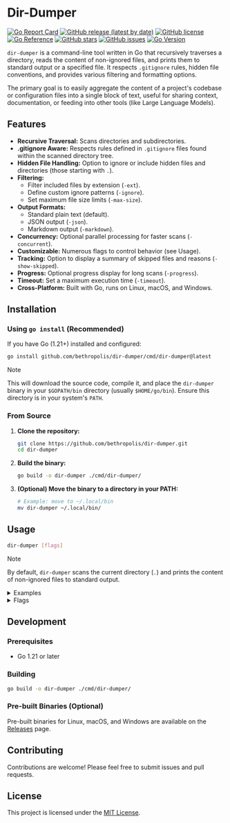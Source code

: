 # Dir-Dumper

[![Go Report Card](https://goreportcard.com/badge/github.com/bethropolis/dir-dumper)](https://goreportcard.com/report/github.com/bethropolis/dir-dumper)
[![GitHub release (latest by date)](https://img.shields.io/github/v/release/bethropolis/dir-dumper?style=flat-square&labelColor=1e1e2e&color=89b4fa)](https://github.com/bethropolis/dir-dumper/releases/latest)
[![GitHub license](https://img.shields.io/github/license/bethropolis/dir-dumper?style=flat-square&labelColor=1e1e2e&color=cba6f7)](https://github.com/bethropolis/dir-dumper/blob/main/LICENSE)
[![Go Reference](https://pkg.go.dev/badge/github.com/bethropolis/dir-dumper.svg)](https://pkg.go.dev/github.com/bethropolis/dir-dumper/cmd/dir-dumper) 
[![GitHub stars](https://img.shields.io/github/stars/bethropolis/dir-dumper?style=flat-square&labelColor=1e1e2e&color=f9e2af)](https://github.com/bethropolis/dir-dumper/stargazers)
[![GitHub issues](https://img.shields.io/github/issues/bethropolis/dir-dumper?style=flat-square&labelColor=1e1e2e&color=f38ba8)](https://github.com/bethropolis/dir-dumper/issues)
[![Go Version](https://img.shields.io/badge/Go-1.21+-a6e3a1?style=flat-square&logo=go&labelColor=1e1e2e)](https://golang.org/doc/go1.21)


`dir-dumper` is a command-line tool written in Go that recursively traverses a directory, reads the content of non-ignored files, and prints them to standard output or a specified file. It respects `.gitignore` rules, hidden file conventions, and provides various filtering and formatting options.

The primary goal is to easily aggregate the content of a project's codebase or configuration files into a single block of text, useful for sharing context, documentation, or feeding into other tools (like Large Language Models).

## Features

*   **Recursive Traversal:** Scans directories and subdirectories.
*   **.gitignore Aware:** Respects rules defined in `.gitignore` files found within the scanned directory tree.
*   **Hidden File Handling:** Option to ignore or include hidden files and directories (those starting with `.`).
*   **Filtering:**
    *   Filter included files by extension (`-ext`).
    *   Define custom ignore patterns (`-ignore`).
    *   Set maximum file size limits (`-max-size`).
*   **Output Formats:**
    *   Standard plain text (default).
    *   JSON output (`-json`).
    *   Markdown output (`-markdown`).
*   **Concurrency:** Optional parallel processing for faster scans (`-concurrent`).
*   **Customizable:** Numerous flags to control behavior (see Usage).
*   **Tracking:** Option to display a summary of skipped files and reasons (`-show-skipped`).
*   **Progress:** Optional progress display for long scans (`-progress`).
*   **Timeout:** Set a maximum execution time (`-timeout`).
*   **Cross-Platform:** Built with Go, runs on Linux, macOS, and Windows.

## Installation

### Using `go install` (Recommended)

If you have Go (1.21+) installed and configured:

```bash
go install github.com/bethropolis/dir-dumper/cmd/dir-dumper@latest
```

> [!NOTE]
> This will download the source code, compile it, and place the `dir-dumper` binary in your `$GOPATH/bin` directory (usually `$HOME/go/bin`). Ensure this directory is in your system's `PATH`.

### From Source

1.  **Clone the repository:**
    ```bash
    git clone https://github.com/bethropolis/dir-dumper.git
    cd dir-dumper
    ```
2.  **Build the binary:**
    ```bash
    go build -o dir-dumper ./cmd/dir-dumper/
    ```
3.  **(Optional) Move the binary to a directory in your PATH:**
    ```bash
    # Example: move to ~/.local/bin 
    mv dir-dumper ~/.local/bin/
    ```


## Usage

```bash
dir-dumper [flags]
```
> [!NOTE]
> By default, `dir-dumper` scans the current directory (`.`) and prints the content of non-ignored files to standard output.

<details>
<summary>Examples</summary>

*   **Scan the current directory:**
      ```bash
      dir-dumper
      ```
*   **Scan a specific directory:**
      ```bash
      dir-dumper -dir /path/to/your/project
      ```
*   **Only include Go and Markdown files:**
      ```bash
      dir-dumper -ext go,md
      ```
*   **Ignore all `.log` files and the `dist/` directory, in addition to `.gitignore` rules:**
      ```bash
      dir-dumper -ignore "*.log,dist/"
      ```
*   **Include hidden files (usually ignored):**
      ```bash
      dir-dumper -hidden=false
      ```
*   **Output to a file:**
      ```bash
      dir-dumper -output project_dump.txt
      ```
*   **Output in JSON format:**
      ```bash
      dir-dumper -json -output dump.json
      ```
*   **Output in Markdown format:**
      ```bash
      dir-dumper -markdown -output dump.md
      ```
*   **Use concurrent processing and show progress:**
      ```bash
      dir-dumper -concurrent -progress
      ```
*   **Show skipped files at the end:**
      ```bash
      dir-dumper -show-skipped
      ```
*   **Set a 5-minute timeout:**
      ```bash
      dir-dumper -timeout 5m
      ```
*   **Combine multiple options:**
      ```bash
      dir-dumper -dir ../other-project -ext go,mod -ignore "vendor/,*_test.go" -concurrent -output ../dump.txt
      ```
</details>

<details>
<summary>Flags</summary>

```
Flags:
      -concurrent
                        Enable concurrent file processing
      -dir string
                        The root directory to scan (default ".")
      -ext string
                        Only include files with these extensions (comma-separated, e.g., 'go,md,txt')
      -git
                        Ignore .git directories (default true)
      -hidden
                        Ignore hidden files/directories (starting with '.') (default true)
      -ignore string
                        Custom ignore patterns (comma-separated, gitignore syntax)
      -json
                        Output results in JSON format
      -log-level string
                        Set the logging level (DEBUG, INFO, WARN, ERROR) (default "INFO")
      -markdown
                        Output results in Markdown format
      -max-size int
                        Max file size to process in MB (0 = no limit)
      -no-color
                        Disable color output
      -output string
                        Output to file instead of stdout
      -progress
                        Show progress information
      -quiet
                        Suppress INFO messages (only show WARN, ERROR)
      -show-skipped
                        Show a list of skipped files/directories and reasons at the end
      -timeout duration
                        Maximum execution time (e.g., '30s', '5m')
      -verbose
                        Enable verbose logging (DEBUG, WARN, ERROR)
      -version
                        Show version information
      -workers int
                        Max number of concurrent workers (defaults to number of CPU cores)
```

</details>

## Development

### Prerequisites

*   Go 1.21 or later

### Building

```bash
go build -o dir-dumper ./cmd/dir-dumper/
```

### Pre-built Binaries (Optional)

Pre-built binaries for Linux, macOS, and Windows are available on the [Releases](https://github.com/bethropolis/dir-dumper/releases) page.

## Contributing

Contributions are welcome! Please feel free to submit issues and pull requests.

## License

This project is licensed under the [MIT License](LICENSE).